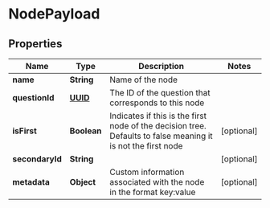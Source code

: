 
# NodePayload

## Properties
Name | Type | Description | Notes
------------ | ------------- | ------------- | -------------
**name** | **String** | Name of the node | 
**questionId** | [**UUID**](UUID.md) | The ID of the question that corresponds to this node | 
**isFirst** | **Boolean** | Indicates if this is the first node of the decision tree. Defaults to false meaning it is not the first node |  [optional]
**secondaryId** | **String** |  |  [optional]
**metadata** | **Object** | Custom information associated with the node in the format key:value |  [optional]



